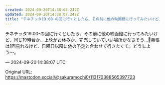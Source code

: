 ```yaml
---
created: 2024-09-20T14:38:07.242Z
updated: 2024-09-20T14:38:07.242Z
title: "チネチッタ19:00-の回に行くとしたら、その前に他の映画館に行ってみたいけど、[...]"
---
```


<p>チネチッタ19:00-の回に行くとしたら、その前に他の映画館に行ってみたいけど、同じ19時台か、上映がお休みか、完売していていい場所がなさそう…🥲幕張は1回見れるけど、日曜日以降に他の予定と合わせて行きたくて。どうしよう〜。</p>

&mdash; 2024-09-20 14:38:07 UTC

Original URL: https://mastodon.social/@sakuramochi0/113170388565397723
